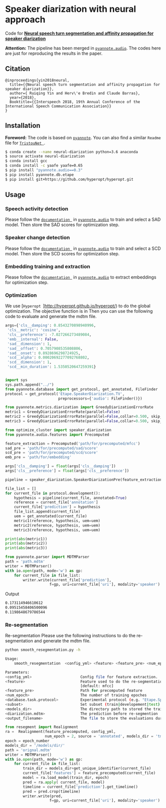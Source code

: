 # Speaker diarization with neural approach
Code for [**Neural speech turn segmentation and affinity propagation for speaker diarization**](https://github.com/yinruiqing/change_detection/blob/master/doc/change-detection.pdf)

**Attention:** The pipeline has been merged in [`pyannote.audio`](https://github.com/pyannote/pyannote-audio). The codes here are just for reproducing the results in the paper.

## Citation

```
@inproceedings{yin2018neural,
  title={{Neural speech turn segmentation and affinity propagation for speaker diarization}},
  author={ Ruiqing Yin and Herv\'e Bredin and Claude Barras},
  year={2018},
  Booktitle={{Interspeech 2018, 19th Annual Conference of the International Speech Communication Association}}
}
```

## Installation

**Foreword:** The code is based on [`pyannote`](https://github.com/pyannote). You can also find a similar `Readme` file for [`TristouNet `](https://github.com/hbredin/TristouNet).

```bash
$ conda create --name neural-diarization python=3.6 anaconda
$ source activate neural-diarization
$ conda install gcc
$ conda install -c yaafe yaafe=0.65
$ pip install "pyannote.audio==0.3"
$ pip install pyannote.db.etape
$ pip install git+https://github.com/hyperopt/hyperopt.git
```

## Usage
### Speech activity detection
Please follow the [`documentation `](https://github.com/pyannote/pyannote-audio/blob/0.3/tutorials/speech-activity-detection) in [`pyannote.audio`](https://github.com/pyannote/pyannote-audio) to train and select a SAD model. Then store the SAD scores for optimization step.
### Speaker change detection
Please follow the [`documentation `](https://github.com/pyannote/pyannote-audio/blob/0.3/tutorials/change-detection) in [`pyannote.audio`](https://github.com/pyannote/pyannote-audio) to train and select a SCD model. Then store the SCD scores for optimization step.
### Embedding training and extraction
Please follow the [`documentation `](https://github.com/pyannote/pyannote-audio/tree/master/tutorials/speaker-embedding) in [`pyannote.audio`](https://github.com/pyannote/pyannote-audio) to extract embeddings for optimization step.
### Optimization
We use [`Hyperopt `]http://hyperopt.github.io/hyperopt/)  to do the global optimization. The objective function is in 
Then you can use the following code to evaluate and generate the mdtm file.
```python
args={'cls__damping': 0.8543270898940996,
 'cls__metric': 'cosine',
 'cls__preference': -7.027266273489084,
 'emb__internal': False,
 'sad__dimension': 1,
 'sad__offset': 0.7057908535808806,
 'sad__onset': 0.8928696298724925,
 'scd__alpha': 0.00020692277092768802,
 'scd__dimension': 1,
 'scd__min_duration': 1.5350520647259391}


import sys
sys.path.append("../")
from pyannote.database import get_protocol, get_annotated, FileFinder
protocol = get_protocol('Etape.SpeakerDiarization.TV',
                        preprocessors={'audio': FileFinder()})

from pyannote.metrics.diarization import GreedyDiarizationErrorRate
metric1 = GreedyDiarizationErrorRate(parallel=False)
metric2 = GreedyDiarizationErrorRate(parallel=False,collar=0.500, skip_overlap=True)
metric3 = GreedyDiarizationErrorRate(parallel=False,collar=0.500, skip_overlap=False)

from optimize_cluster import speaker_diarization 
from pyannote.audio.features import Precomputed

feature_extraction = Precomputed('path/for/precomputed/mfcc')
sad_pre = 'path/for/precomputed/sad/score'
scd_pre = 'path/for/precomputed/scd/score'
emb_pre = 'path/for/embedding'

args['cls__damping'] = float(args['cls__damping'])
args['cls__preference'] = float(args['cls__preference'])

pipeline = speaker_diarization.SpeakerDiarizationPre(feature_extraction, sad_pre, scd_pre, emb_pre, **args)

file_list = []
for current_file in protocol.development():
    hypothesis = pipeline(current_file, annotated=True)
    reference = current_file['annotation']
    current_file['prediction'] = hypothesis
    file_list.append(current_file)
    uem = get_annotated(current_file)
    metric1(reference, hypothesis, uem=uem)
    metric2(reference, hypothesis, uem=uem)
    metric3(reference, hypothesis, uem=uem)

print(abs(metric1))
print(abs(metric2))
print(abs(metric3))

from pyannote.parser import MDTMParser
path = 'path.mdtm'
writer = MDTMParser()
with io.open(path, mode='w') as gp:
    for current_file in file_list:
        writer.write(current_file['prediction'],
                    f=gp, uri=current_file['uri'], modality='speaker')
```
Output
```bash
0.173114946610612
0.09515458406500096
0.1198648679786544
```
### Re-segmentation

Re-segmentation
Please use the following instructions to do the re-segmentation and generate the mdtm file.
```bash
python smooth_resegmentation.py -h

Usage:
    smooth_resegmentation  <config_yml> <feature> <feature_pre> <num_epoch> <database.task.protocol> <subset> <models_dir> <diarization.mdtm> <output_filename>

Parameters:
<config_yml>                      Config file for feature extraction.
<feature>                         Feature used to do the re-segmentation
                                  [default: mfcc]
<feature_pre>                     Path for precomputed feature
<num_epoch>                       The number of training epoches
<database.task.protocol>          Experimental protocol (e.g. "Etape.SpeakerDiarization.TV")
<subset>                          Set subset (train|developement|test).
<models_dir>                      The directory path to stored the trained models
<diarization.mdtm>                The prediction before re-segmention
<output_filename>                 The file to store the evaluations during the re-segmentation
```
```python
from resegment import Realignment
ra =  Realignment(feature_precomputed, config_yml, 
                  num_epoch = 2, source = 'annotated', models_dir = 'tmp/')
epoch = epoch_number
models_dir = '/models/dir/'
path = 'orignal.mdtm'
writer = MDTMParser()
with io.open(path, mode='w') as gp:
    for current_file in file_list:
        train_dir = models_dir+get_unique_identifier(current_file)
        current_file['features'] = feature_precomputed(current_file)
        model = ra.load_model(train_dir, epoch)
        pred = ra.apply( current_file, model)
        timeline = current_file['prediction'].get_timeline()
        pred = pred.crop(timeline)
        writer.write(pred,
                    f=gp, uri=current_file['uri'], modality='speaker')
```



